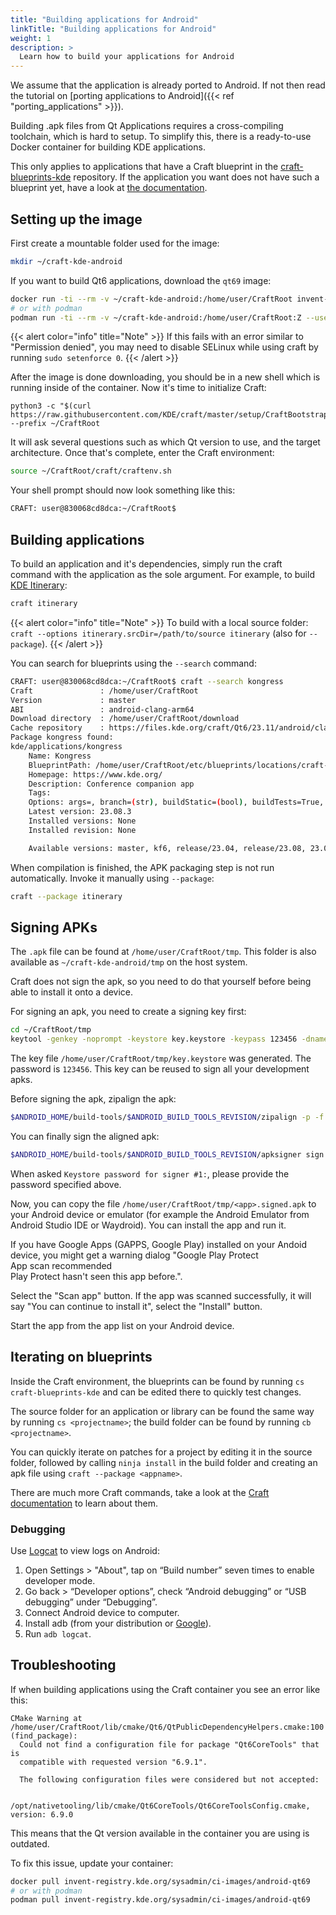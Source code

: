 ```yaml
---
title: "Building applications for Android"
linkTitle: "Building applications for Android"
weight: 1
description: >
  Learn how to build your applications for Android
---
```


We assume that the application is already ported to Android. If not then read the tutorial on [porting applications to Android]({{< ref "porting_applications" >}}).

Building .apk files from Qt Applications requires a cross-compiling toolchain, which is hard to setup. To simplify this, there is a ready-to-use Docker container for building KDE applications.

This only applies to applications that have a Craft blueprint in the [craft-blueprints-kde](https://invent.kde.org/packaging/craft-blueprints-kde) repository. If the application you want does not have such a blueprint yet, have a look at [the documentation](https://community.kde.org/Craft/Blueprints).


## Setting up the image

First create a mountable folder used for the image:

```bash
mkdir ~/craft-kde-android
```

If you want to build Qt6 applications, download the `qt69` image:

```bash
docker run -ti --rm -v ~/craft-kde-android:/home/user/CraftRoot invent-registry.kde.org/sysadmin/ci-images/android-qt69 bash
# or with podman
podman run -ti --rm -v ~/craft-kde-android:/home/user/CraftRoot:Z --userns keep-id invent-registry.kde.org/sysadmin/ci-images/android-qt69 bash
```

{{< alert color="info" title="Note" >}}
If this fails with an error similar to "Permission denied", you may need to disable SELinux while using craft by running `sudo setenforce 0`.
{{< /alert >}}

After the image is done downloading, you should be in a new shell which is running inside of the container. Now it's time to initialize Craft:

```
python3 -c "$(curl https://raw.githubusercontent.com/KDE/craft/master/setup/CraftBootstrap.py)" --prefix ~/CraftRoot
```

It will ask several questions such as which Qt version to use, and the target architecture. Once that's complete, enter the Craft environment:

```bash
source ~/CraftRoot/craft/craftenv.sh
```

Your shell prompt should now look something like this:

```bash
CRAFT: user@830068cd8dca:~/CraftRoot$ 
```

## Building applications

To build an application and it's dependencies, simply run the craft command with the application as the sole argument. For example, to build [KDE Itinerary](https://apps.kde.org/itinerary/):

```bash
craft itinerary
```

{{< alert color="info" title="Note" >}}
To build with a local source folder: `craft --options itinerary.srcDir=/path/to/source itinerary` (also for `--package`).
{{< /alert >}}

You can search for blueprints using the `--search` command:

```bash
CRAFT: user@830068cd8dca:~/CraftRoot$ craft --search kongress
Craft               : /home/user/CraftRoot
Version             : master
ABI                 : android-clang-arm64
Download directory  : /home/user/CraftRoot/download
Cache repository    : https://files.kde.org/craft/Qt6/23.11/android/clang/arm64
Package kongress found:
kde/applications/kongress
    Name: Kongress
    BlueprintPath: /home/user/CraftRoot/etc/blueprints/locations/craft-blueprints-kde/kde/applications/kongress/kongress.py
    Homepage: https://www.kde.org/
    Description: Conference companion app
    Tags: 
    Options: args=, branch=(str), buildStatic=(bool), buildTests=True, buildType=MinSizeRel, featureArguments=, ignored=(bool), patchLevel=(int), revision=(str), srcDir=(str), version=(str)
    Latest version: 23.08.3
    Installed versions: None
    Installed revision: None

    Available versions: master, kf6, release/23.04, release/23.08, 23.04.3, 23.08.0, 23.08.1, 23.08.2, 23.08.3, 24.01.75
```

When compilation is finished, the APK packaging step is not run automatically. Invoke it manually using `--package`:

```bash
craft --package itinerary
```

## Signing APKs


The `.apk` file can be found at `/home/user/CraftRoot/tmp`. This folder is also available as `~/craft-kde-android/tmp` on the host system.

Craft does not sign the apk, so you need to do that yourself before being able to install it onto a device.

For signing an apk, you need to create a signing key first:

```bash
cd ~/CraftRoot/tmp
keytool -genkey -noprompt -keystore key.keystore -keypass 123456 -dname "CN=None, OU=None, O=None, L=None, S=None, C=XY" -alias mykey -keyalg RSA -keysize 2048 -validity 10000 -storepass 123456
```

The key file `/home/user/CraftRoot/tmp/key.keystore` was generated. The password is `123456`. This key can be reused to sign all your development apks.

Before signing the apk, zipalign the apk:

```bash
$ANDROID_HOME/build-tools/$ANDROID_BUILD_TOOLS_REVISION/zipalign -p -f -v 4 <app>.apk <app>.signed.apk
```

You can finally sign the aligned apk:

```bash
$ANDROID_HOME/build-tools/$ANDROID_BUILD_TOOLS_REVISION/apksigner sign --verbose --ks key.keystore <app>.signed.apk
```

When asked `Keystore password for signer #1:`, please provide the password specified above.

Now, you can copy the file `/home/user/CraftRoot/tmp/<app>.signed.apk` to your Android device or emulator (for example the Android Emulator from Android Studio IDE or Waydroid). You can install the app and run it.

If you have Google Apps (GAPPS, Google Play) installed on your Andoid device, you might get a warning dialog "Google Play Protect  
App scan recommended  
Play Protect hasn't seen this app before.".

Select the "Scan app" button. If the app was scanned successfully, it will say "You can continue to install it", select the "Install" button.

Start the app from the app list on your Android device.

## Iterating on blueprints

Inside the Craft environment, the blueprints can be found by running `cs craft-blueprints-kde` and can be edited there to quickly test changes.

The source folder for an application or library can be found the same way by running `cs <projectname>`; the build folder can be found by running `cb <projectname>`.

You can quickly iterate on patches for a project by editing it in the source folder, followed by calling `ninja install` in the build folder and creating an apk file using `craft --package <appname>`.

There are much more Craft commands, take a look at the [Craft documentation](https://community.kde.org/Craft) to learn about them.

### Debugging

Use [Logcat](https://developer.android.com/tools/logcat) to view logs on Android:
1. Open Settings > "About", tap on “Build number” seven times to enable developer mode.
2. Go back > “Developer options”, check “Android debugging” or “USB debugging” under “Debugging”.
3. Connect Android device to computer.
4. Install adb (from your distribution or [Google](https://dl.google.com/android/repository/platform-tools-latest-linux.zip)).
5. Run `adb logcat`.

## Troubleshooting

If when building applications using the Craft container you see an error like this:

```
CMake Warning at /home/user/CraftRoot/lib/cmake/Qt6/QtPublicDependencyHelpers.cmake:100 (find_package):
  Could not find a configuration file for package "Qt6CoreTools" that is
  compatible with requested version "6.9.1".
 
  The following configuration files were considered but not accepted:
 
    /opt/nativetooling/lib/cmake/Qt6CoreTools/Qt6CoreToolsConfig.cmake, version: 6.9.0
```

This means that the Qt version available in the container you are using is outdated.

To fix this issue, update your container:

```bash
docker pull invent-registry.kde.org/sysadmin/ci-images/android-qt69
# or with podman
podman pull invent-registry.kde.org/sysadmin/ci-images/android-qt69
```
